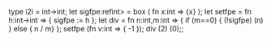 type i2i = int->int;
let sigfpe:ref<int->int> = box ( fn x:int => {x} );
let setfpe = fn h:int->int => { sigfpe := h };
let div = fn n:int,m:int => {
      if (m==0) { (!sigfpe) (n) }
        else { n / m}
};
setfpe (fn v:int => { -1 });
div (2) (0);;
